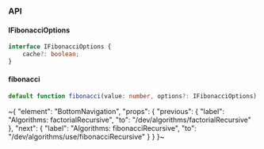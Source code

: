 

### API

#### IFibonacciOptions

```ts
interface IFibonacciOptions {
    cache?: boolean;
}
```

#### fibonacci

```ts
default function fibonacci(value: number, options?: IFibonacciOptions): number;
```


~{
  "element": "BottomNavigation",
  "props": {
    "previous": {
      "label": "Algorithms: factorialRecursive",
      "to": "/dev/algorithms/factorialRecursive"
    },
    "next": {
      "label": "Algorithms: fibonacciRecursive",
      "to": "/dev/algorithms/use/fibonacciRecursive"
    }
  }
}~

